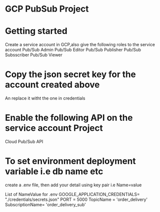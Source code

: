 
# GCP PubSub Project

# Getting started
Create a service account in GCP,also give the following roles to the service account
Pub/Sub Admin
Pub/Sub Editor
Pub/Sub Publisher
Pub/Sub Subsscriber
Pub/Sub Viewer

# Copy the json secret key for the account created above
An replace it witht the one in credentials

# Enable the following API on the service account Project
Cloud Pub/Sub  API

# To set environment deployment variable i.e db name etc
create a .env  file, then add your detail using key pair i.e Name=value

List of NameValue for .env 
GOOGLE_APPLICATION_CREDENTIALS= "./credentials/secrets.json"
PORT = 5000
TopicName = 'order_delivery'
SubscriptionName= 'order_delivery_sub'




